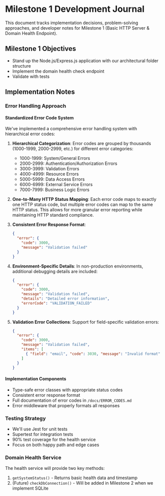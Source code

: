 # Milestone 1 Development Journal

This document tracks implementation decisions, problem-solving approaches, and developer notes for Milestone 1 (Basic HTTP Server & Domain Health Endpoint).

## Milestone 1 Objectives

- Stand up the Node.js/Express.js application with our architectural folder structure
- Implement the domain health check endpoint
- Validate with tests

## Implementation Notes

### Error Handling Approach

#### Standardized Error Code System
We've implemented a comprehensive error handling system with hierarchical error codes:

1. **Hierarchical Categorization**: Error codes are grouped by thousands (1000-1999, 2000-2999, etc.) for different error categories:
   - 1000-1999: System/General Errors
   - 2000-2999: Authentication/Authorization Errors
   - 3000-3999: Validation Errors
   - 4000-4999: Resource Errors
   - 5000-5999: Data Access Errors
   - 6000-6999: External Service Errors
   - 7000-7999: Business Logic Errors

2. **One-to-Many HTTP Status Mapping**: Each error code maps to exactly one HTTP status code, but multiple error codes can map to the same HTTP status. This allows for more granular error reporting while maintaining HTTP standard compliance.

3. **Consistent Error Response Format**:
   ```json
   {
     "error": {
       "code": 3000,
       "message": "Validation failed"
     }
   }
   ```

4. **Environment-Specific Details**: In non-production environments, additional debugging details are included:
   ```json
   {
     "error": {
       "code": 3000,
       "message": "Validation failed",
       "details": "Detailed error information",
       "errorCode": "VALIDATION_FAILED"
     }
   }
   ```

5. **Validation Error Collections**: Support for field-specific validation errors:
   ```json
   {
     "error": {
       "code": 3000,
       "message": "Validation failed",
       "items": [
         { "field": "email", "code": 3030, "message": "Invalid format" }
       ]
     }
   }
   ```

#### Implementation Components
- Type-safe error classes with appropriate status codes
- Consistent error response format
- Full documentation of error codes in `/docs/ERROR_CODES.md`
- Error middleware that properly formats all responses

### Testing Strategy
- We'll use Jest for unit tests
- Supertest for integration tests
- 90% test coverage for the health service
- Focus on both happy path and edge cases

### Domain Health Service
The health service will provide two key methods:
1. `getSystemStatus()` - Returns basic health data and timestamp 
2. (Future) `checkDbConnection()` - Will be added in Milestone 2 when we implement SQLite
